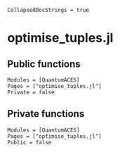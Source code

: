 ```@meta
CollapsedDocStrings = true
```

# optimise_tuples.jl

## Public functions

```@autodocs; canonical=false
Modules = [QuantumACES]
Pages = ["optimise_tuples.jl"]
Private = false
```

## Private functions

```@autodocs
Modules = [QuantumACES]
Pages = ["optimise_tuples.jl"]
Public = false
```
